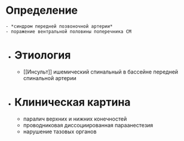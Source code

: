 # Определение
	- *синдром передней позвоночной артерии*
	- поражение вентральной половины поперечника СМ
- # Этиология
	- [[Инсульт]] ишемический спинальный в бассейне передней спинальной артерии
- # Клиническая картина
	- паралич верхних и нижних конечностей
	- проводниковая диссоциированная параанестезия
	- нарушение тазовых органов
